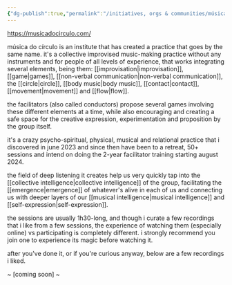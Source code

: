 ```yaml
---
{"dg-publish":true,"permalink":"/initiatives, orgs & communities/música do círculo/","tags":["organization","music","play","🌿"],"created":"2023-05-31T16:42:16.760-03:00","updated":"2024-05-04T18:02:26.104-03:00"}
---
```


https://musicadocirculo.com/

música do círculo is an institute that has created a practice that goes by the same name. it's a collective improvised music-making practice without any instruments and for people of all levels of experience, that works integrating several elements, being them: [[improvisation\|improvisation]], [[game\|games]], [[non-verbal communication\|non-verbal communication]], the [[circle\|circle]], [[body music\|body music]], [[contact\|contact]], [[movement\|movement]] and [[flow\|flow]].

the facilitators (also called conductors) propose several games involving these different elements at a time, while also encouraging and creating a safe space for the creative expression, experimentation and proposition by the group itself.

it's a crazy psycho-spiritual, physical, musical and relational practice that i discovered in june 2023 and since then have been to a retreat, 50+ sessions and intend on doing the 2-year facilitator training starting august 2024.

the field of deep listening it creates help us very quickly tap into the [[collective intelligence\|collective intelligence]] of the group, facilitating the [[emergence\|emergence]] of whatever's alive in each of us and connecting us with deeper layers of our [[musical intelligence\|musical intelligence]] and [[self-expression\|self-expression]].

the sessions are usually 1h30-long, and though i curate a few recordings that i like from a few sessions, the experience of watching them (especially online) vs participating is completely different. i strongly recommend you join one to experience its magic before watching it.

after you've done it, or if you're curious anyway, below are a few recordings i liked.

~ [coming soon] ~